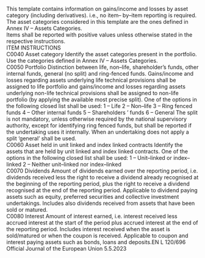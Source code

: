  
This template contains information on gains/income and losses by asset category (including derivatives). i.e., no item– 
by–item reporting is required. The asset categories considered in this template are the ones defined in Annex IV – Assets 
Categories.  
Items shall be reported with positive values unless otherwise stated in the respective instructions.  
ITEM  INSTRUCTIONS  
C0040  Asset category  Identify the asset categories present in the portfolio. 
Use the categories defined in Annex IV – Assets Categories.  
C0050  Portfolio  Distinction between life, non–life, shareholder’s funds, other internal funds, 
general (no split) and ring-fenced funds. Gains/income and losses regarding 
assets underlying life technical provisions shall be assigned to life portfolio and 
gains/income and losses regarding assets underlying non-life technical provisions 
shall be assigned to non-life portfolio (by applying the available most precise 
split). 
One of the options in the following closed list shall be used: 
1 – Life 
2 – Non–life 
3 – Ring fenced funds 
4 – Other internal funds 
5 – Shareholders ’ funds 
6 – General 
The split is not mandatory, unless otherwise required by the national supervisory 
authority, except for identifying ring fenced funds, but shall be reported if the 
undertaking uses it internally. When an undertaking does not apply a split 
‘general’ shall be used.  
C0060  Asset held in unit linked and 
index linked contracts  Identify the assets that are held by unit linked and index linked contracts. One of 
the options in the following closed list shall be used: 
1 – Unit–linked or index–linked 
2 – Neither unit–linked nor index–linked  
C0070  Dividends  Amount of dividends earned over the reporting period, i.e. dividends received less 
the right to receive a dividend already recognised at the beginning of the reporting 
period, plus the right to receive a dividend recognised at the end of the reporting 
period. Applicable to dividend paying assets such as equity, preferred securities 
and collective investment undertakings. 
Includes also dividends received from assets that have been sold or matured.  
C0080  Interest  Amount of interest earned, i.e. interest received less accrued interest at the start of 
the period plus accrued interest at the end of the reporting period. 
Includes interest received when the asset is sold/matured or when the coupon is 
received. 
Applicable to coupon and interest paying assets such as bonds, loans and 
deposits.EN  L 120/696 Official Journal of the European Union 5.5.2023